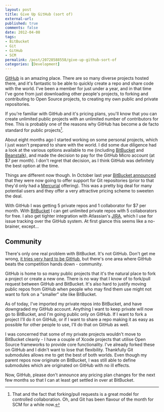 ```yaml
---
layout: post
title: Give Up GitHub (sort of)
external-url: 
published: true
comments: false
date: 2012-04-08
tags:
- BitBucket
- Git
- GitHub
- SCM
permalink: /post/20728588558/give-up-github-sort-of
categories: [Development]
---
```


[GitHub][] is an amazing place. There are so many diverse projects hosted there, and it's fantastic to be able to quickly create a repo and share code with the world. I've been a member for just under a year, and in that time I've gone from just downloading other people's projects, to forking and contributing to Open Source projects, to creating my own public and private repositories.

If you're familiar with GitHub and it's pricing plans, you'll know that you can create unlimited public projects with an unlimited number of contributors for free. This is probably one of the reasons why GitHub has become a de facto standard for public projects[^1].

About eight months ago I started working on some personal projects, which I just wasn't prepared to share with the world. I did some due diligence had a look at the various options available to me (including [BitBucket][] and [Beanstalk][]), and made the decision to pay for the GitHub Micro account (at $7 per month). I don't regret that decision, as I think GitHub was definitely the best option at the time.

Things are different now though. In October last year [BitBucket announced][announcement] that they were now going to offer support for Git repositories (prior to that they'd only had a [Mercurial][] offering). This was a pretty big deal for many potential users and they offer a very attractive pricing scheme to sweeten the deal.

With GitHub I was getting 5 private repos and 1 collaborator for $7 per month. With [BitBucket][BB Pricing] I can get unlimited private repos with 5 collaborators for free. I also get tighter integration with Atlassian's [JIRA][], which I use for issue tracking over the GitHub system. At first glance this seems like a no-brainer, except…

## Community

There's only one real problem with BitBucket. It's not GitHub. Don't get me wrong, [it tries very hard to be GitHub][ripoff], but there's one area where GitHub beats the competition hands down - community.

GitHub is home to so many public projects that it's the natural place to fork a project or create a new one. There is no way that I know of to fork/pull request between GitHub and BitBucket. It's also hard to justify moving public repos from GitHub when people who may find them use might not want to fork on a "smaller" site like BitBucket.

As of today, I've imported my private repos into BitBucket, and have downgraded my GitHub account. Anything I want to keep private will now go to BitBucket, and I'm going public only on GitHub. If I want to fork a project I'll do it on GitHub, or if I want to share a repo making it as easy as possible for other people to use, I'll do that on GitHub as well.

I was concerned that some of my private projects wouldn't move to BitBucket cleanly - I have a couple of Xcode projects that utilise Open Source frameworks to provide core functionality. I've already forked these on GitHub and I didn't want to lose that flexibility. Thankfully Git submodules allows me to get the best of both worlds. Even though my parent repos now originate on BitBucket, I was still able to define submodules which are originated on GitHub with no ill effects.

Now, GitHub, please don't announce any pricing plan changes for the next few months so that I can at least get settled in over at BitBucket.


[^1]: That and the fact that forking/pull requests is a great model for controlled collaboration. Oh, and Git has been flavour of the month for SCM for a while now.

[GitHub]: http://github.com/
[BitBucket]: https://bitbucket.org/
[Beanstalk]: http://beanstalkapp.com/
[announcement]: http://blog.bitbucket.org/2011/10/03/bitbucket-now-rocks-git/
[Mercurial]: http://mercurial.selenic.com/
[BB Pricing]: https://bitbucket.org/plans
[JIRA]: http://www.atlassian.com/software/jira/overview
[ripoff]: http://www.pocoo.org/~blackbird/github-vs-bitbucket/bitbucket.html

